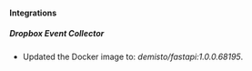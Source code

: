 #### Integrations
##### Dropbox Event Collector
- Updated the Docker image to: *demisto/fastapi:1.0.0.68195*.
